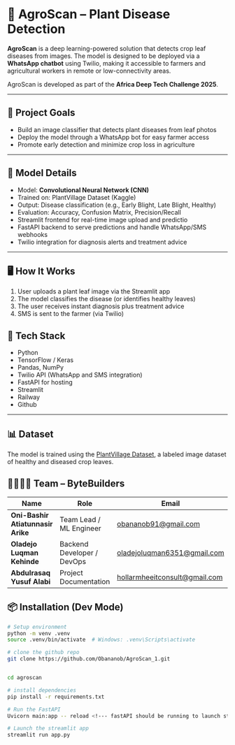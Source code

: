 # 🌿 AgroScan –  Plant Disease Detection 

**AgroScan** is a deep learning-powered solution that detects crop leaf diseases from images. The model is designed to be deployed via a **WhatsApp chatbot** using Twilio, making it accessible to farmers and agricultural workers in remote or low-connectivity areas.

AgroScan is developed as part of the **Africa Deep Tech Challenge 2025**.

---

## 🎯 Project Goals

- Build an image classifier that detects plant diseases from leaf photos
- Deploy the model through a WhatsApp bot for easy farmer access
- Promote early detection and minimize crop loss in agriculture

---

## 🧠 Model Details

- Model: **Convolutional Neural Network (CNN)**
- Trained on: PlantVillage Dataset (Kaggle)
- Output: Disease classification (e.g., Early Blight, Late Blight, Healthy)
- Evaluation: Accuracy, Confusion Matrix, Precision/Recall
- Streamlit frontend for real-time image upload and predictio
- FastAPI backend to serve predictions and handle WhatsApp/SMS webhooks
- Twilio integration for diagnosis alerts and treatment advice

---
## 🖥️ How It Works

1. User uploads a plant leaf image via the Streamlit app
2. The model classifies the disease (or identifies healthy leaves)
3. The user receives instant diagnosis plus treatment advice
4. SMS is sent to the farmer (via Twilio)
   
## 🧰 Tech Stack

- Python
- TensorFlow / Keras
- Pandas, NumPy
- Twilio API (WhatsApp and SMS integration)
- FastAPI for hosting
- Streamlit
- Railway
- Github

---

## 📊 Dataset

The model is trained using the [PlantVillage Dataset](https://www.kaggle.com/datasets/emmarex/plantdisease), a labeled image dataset of healthy and diseased crop leaves.


## 👨‍👩‍👧‍👦 Team – ByteBuilders

| Name                          | Role                       | Email                            | Phone         |
|-------------------------------|----------------------------|----------------------------------|---------------|
| **Oni-Bashir Atiatunnasir Arike** | Team Lead / ML Engineer     | obananob91@gmail.com             | 09059624948   |
| **Oladejo Luqman Kehinde**       | Backend Developer / DevOps | oladejoluqman6351@gmail.com      | 08163510869   |
| **Abdulrasaq Yusuf Alabi**       | Project Documentation      | hollarmheeitconsult@gmail.com    | 07039137111   |

## 📦 Installation (Dev Mode)

```bash
# Setup environment
python -m venv .venv
source .venv/bin/activate  # Windows: .venv\Scripts\activate

# clone the github repo
git clone https://github.com/Obananob/AgroScan_1.git


cd agroscan

# install dependencies 
pip install -r requirements.txt

# Run the FastAPI
Uvicorn main:app -- reload <!--- fastAPI should be running to launch streamlit app and you can view swagger UI by putting/docs-->

# Launch the streamlit app
streamlit run app.py
